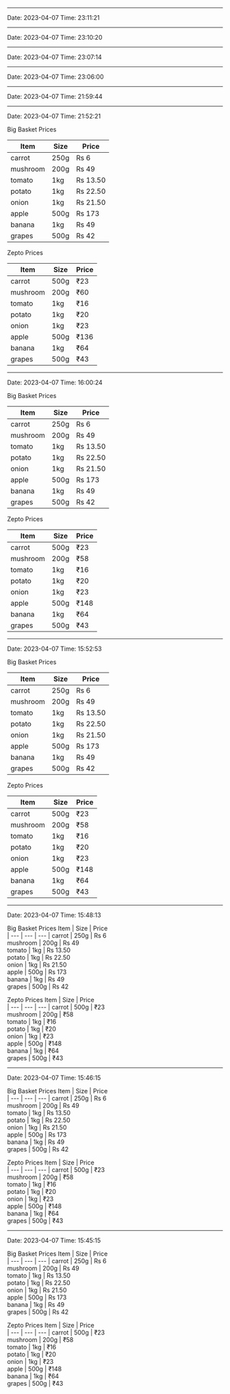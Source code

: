 
 *** *** *** *** 
Date: 2023-04-07 Time: 23:11:21

 *** *** *** *** 
Date: 2023-04-07 Time: 23:10:20

 *** *** *** *** 
Date: 2023-04-07 Time: 23:07:14

 *** *** *** *** 
Date: 2023-04-07 Time: 23:06:00

 *** *** *** *** 
Date: 2023-04-07 Time: 21:59:44
     
 *** *** *** *** 
Date: 2023-04-07 Time: 21:52:21

Big Basket Prices 

Item       | Size       | Price     
| --- | --- | --- |
carrot     | 250g       | Rs 6      
mushroom   | 200g       | Rs 49     
tomato     | 1kg        | Rs 13.50  
potato     | 1kg        | Rs 22.50  
onion      | 1kg        | Rs 21.50  
apple      | 500g       | Rs 173    
banana     | 1kg        | Rs 49     
grapes     | 500g       | Rs 42     

Zepto Prices 

Item       | Size       | Price     
| --- | --- | --- |
carrot     | 500g       | ₹23       
mushroom   | 200g       | ₹60       
tomato     | 1kg        | ₹16       
potato     | 1kg        | ₹20       
onion      | 1kg        | ₹23       
apple      | 500g       | ₹136      
banana     | 1kg        | ₹64       
grapes     | 500g       | ₹43       

 *** *** *** *** 
Date: 2023-04-07 Time: 16:00:24

Big Basket Prices 

Item       | Size       | Price     
| --- | --- | --- |
carrot     | 250g       | Rs 6      
mushroom   | 200g       | Rs 49     
tomato     | 1kg        | Rs 13.50  
potato     | 1kg        | Rs 22.50  
onion      | 1kg        | Rs 21.50  
apple      | 500g       | Rs 173    
banana     | 1kg        | Rs 49     
grapes     | 500g       | Rs 42     

Zepto Prices 

Item       | Size       | Price     
| --- | --- | --- |
carrot     | 500g       | ₹23       
mushroom   | 200g       | ₹58       
tomato     | 1kg        | ₹16       
potato     | 1kg        | ₹20       
onion      | 1kg        | ₹23       
apple      | 500g       | ₹148      
banana     | 1kg        | ₹64       
grapes     | 500g       | ₹43       

 *** *** *** *** 
Date: 2023-04-07 Time: 15:52:53

Big Basket Prices 

Item       | Size       | Price     
| --- | --- | --- |
carrot     | 250g       | Rs 6      
mushroom   | 200g       | Rs 49     
tomato     | 1kg        | Rs 13.50  
potato     | 1kg        | Rs 22.50  
onion      | 1kg        | Rs 21.50  
apple      | 500g       | Rs 173    
banana     | 1kg        | Rs 49     
grapes     | 500g       | Rs 42     

Zepto Prices 

Item       | Size       | Price     
| --- | --- | --- |
carrot     | 500g       | ₹23       
mushroom   | 200g       | ₹58       
tomato     | 1kg        | ₹16       
potato     | 1kg        | ₹20       
onion      | 1kg        | ₹23       
apple      | 500g       | ₹148      
banana     | 1kg        | ₹64       
grapes     | 500g       | ₹43       

 *** *** *** *** 
Date: 2023-04-07 Time: 15:48:13

Big Basket Prices 
Item       | Size       | Price     
| --- | --- | --- |
carrot     | 250g       | Rs 6      
mushroom   | 200g       | Rs 49     
tomato     | 1kg        | Rs 13.50  
potato     | 1kg        | Rs 22.50  
onion      | 1kg        | Rs 21.50  
apple      | 500g       | Rs 173    
banana     | 1kg        | Rs 49     
grapes     | 500g       | Rs 42     

Zepto Prices 
Item       | Size       | Price     
| --- | --- | --- |
carrot     | 500g       | ₹23       
mushroom   | 200g       | ₹58       
tomato     | 1kg        | ₹16       
potato     | 1kg        | ₹20       
onion      | 1kg        | ₹23       
apple      | 500g       | ₹148      
banana     | 1kg        | ₹64       
grapes     | 500g       | ₹43       

 *** *** *** *** 
Date: 2023-04-07 Time: 15:46:15

Big Basket Prices 
Item       | Size       | Price     
| --- | --- | --- |
carrot     | 250g       | Rs 6      
mushroom   | 200g       | Rs 49     
tomato     | 1kg        | Rs 13.50  
potato     | 1kg        | Rs 22.50  
onion      | 1kg        | Rs 21.50  
apple      | 500g       | Rs 173    
banana     | 1kg        | Rs 49     
grapes     | 500g       | Rs 42     

Zepto Prices 
Item       | Size       | Price     
| --- | --- | --- |
carrot     | 500g       | ₹23       
mushroom   | 200g       | ₹58       
tomato     | 1kg        | ₹16       
potato     | 1kg        | ₹20       
onion      | 1kg        | ₹23       
apple      | 500g       | ₹148      
banana     | 1kg        | ₹64       
grapes     | 500g       | ₹43       

 *** *** *** *** 
Date: 2023-04-07 Time: 15:45:15

Big Basket Prices 
Item       | Size       | Price     
| --- | --- | --- |
carrot     | 250g       | Rs 6      
mushroom   | 200g       | Rs 49     
tomato     | 1kg        | Rs 13.50  
potato     | 1kg        | Rs 22.50  
onion      | 1kg        | Rs 21.50  
apple      | 500g       | Rs 173    
banana     | 1kg        | Rs 49     
grapes     | 500g       | Rs 42     

Zepto Prices 
Item       | Size       | Price     
| --- | --- | --- |
carrot     | 500g       | ₹23       
mushroom   | 200g       | ₹58       
tomato     | 1kg        | ₹16       
potato     | 1kg        | ₹20       
onion      | 1kg        | ₹23       
apple      | 500g       | ₹148      
banana     | 1kg        | ₹64       
grapes     | 500g       | ₹43       
